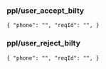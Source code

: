 ### ppl/user_accept_bilty

`
{
  "phone": "",
  "reqId": "",
}
`


### ppl/user_reject_bilty

`
{
  "phone": "",
  "reqId": "",
}
`